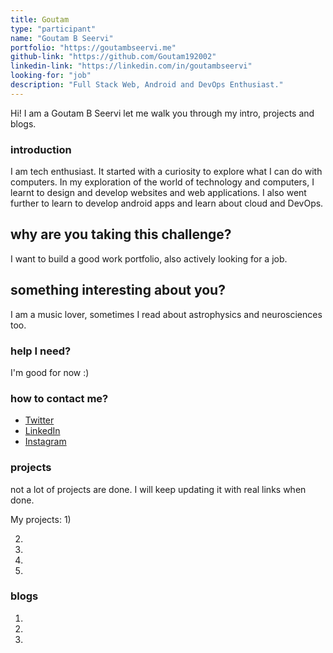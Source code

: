 ```yaml
---
title: Goutam
type: "participant"
name: "Goutam B Seervi"
portfolio: "https://goutambseervi.me"
github-link: "https://github.com/Goutam192002"
linkedin-link: "https://linkedin.com/in/goutambseervi"
looking-for: "job"
description: "Full Stack Web, Android and DevOps Enthusiast."
---
```


Hi! I am a Goutam B Seervi let me walk you through my intro, projects and blogs.

### introduction

I am tech enthusiast. It started with a curiosity to explore what I can do with computers. In my exploration of the world of technology and computers, I learnt to design and develop websites and web applications. I also went further to learn to develop android apps and learn about cloud and DevOps.


## why are you taking this challenge?

I want to build a good work portfolio, also actively looking for a job.

## something interesting about you?

I am a music lover, sometimes I read about astrophysics and neurosciences too.

### help I need?
I'm good for now :)

### how to contact me?

- [Twitter](https://twitter.com/goutambseervi)
- [LinkedIn](https://linkedin.com/in/goutambseervi)
- [Instagram](https://instagram.com/goutambseervi)
### projects

not a lot of projects are done. I will keep updating it with real links when done.

My projects:
1)

2)

3)

4)

5)

### blogs
1)

2)

3)


